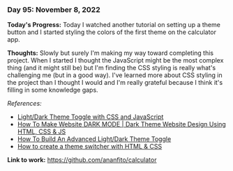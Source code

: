 ### Day 95: November 8, 2022

**Today's Progress:** Today I watched another tutorial on setting up a theme button and I started styling the colors of the first theme on the calculator app.

**Thoughts:** Slowly but surely I'm making my way toward completing this project. When I started I thought the JavaScript might be the most complex thing (and it might still be) but I'm finding the CSS styling is really what's challenging me (but in a good way). I've learned more about CSS styling in the project than I thought I would and I'm really grateful because I think it's filling in some knowledge gaps.

*References:*

- [Light/Dark Theme Toggle with CSS and JavaScript](https://youtu.be/xodD0nw2veQ)
- [How To Make Website DARK MODE | Dark Theme Website Design Using HTML, CSS & JS](https://youtu.be/9LZGB3OLXNQ)
- [How To Build An Advanced Light/Dark Theme Toggle](https://youtu.be/RiWxhm5ZdFM)
- [How to create a theme switcher with HTML & CSS](https://youtu.be/fyuao3G-2qg)

**Link to work:** https://github.com/ananfito/calculator
